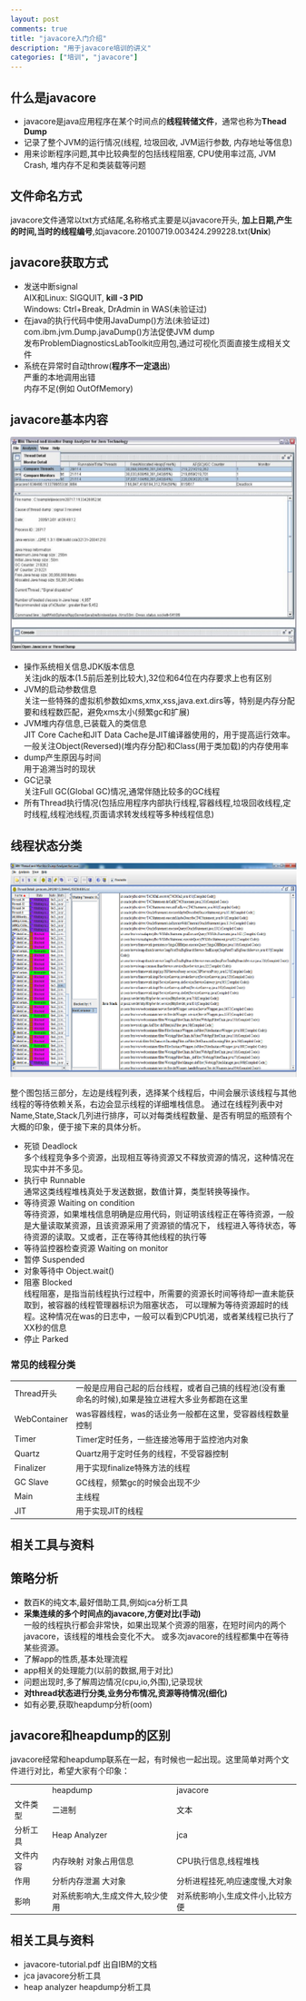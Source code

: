 ```yaml
---
layout: post
comments: true
title: "javacore入门介绍"
description: "用于javacore培训的讲义"
categories: ["培训", "javacore"]
---
```


## 什么是javacore
* javacore是java应用程序在某个时间点的**线程转储文件**，通常也称为**Thead Dump**
* 记录了整个JVM的运行情况(线程, 垃圾回收, JVM运行参数, 内存地址等信息)
* 用来诊断程序问题,其中比较典型的包括线程阻塞, CPU使用率过高, JVM Crash, 堆内存不足和类装载等问题

## 文件命名方式
javacore文件通常以txt方式结尾,名称格式主要是以javacore开头, **加上日期,产生的时间,当时的线程编号**,如javacore.20100719.003424.299228.txt(**Unix**)

## javacore获取方式
* 发送中断signal  
AIX和Linux: SIGQUIT, **kill -3 PID**  
Windows: Ctrl+Break, DrAdmin in WAS(未验证过)
* 在java的执行代码中使用JavaDump()方法(未验证过)  
com.ibm.jvm.Dump.javaDump()方法促使JVM dump  
发布ProblemDiagnosticsLabToolkit应用包,通过可视化页面直接生成相关文件  
* 系统在异常时自动throw(**程序不一定退出**)  
严重的本地调用出错  
内存不足(例如 OutOfMemory)

## javacore基本内容
![javacore基本内容][1]

* 操作系统相关信息JDK版本信息  
关注jdk的版本(1.5前后差别比较大),32位和64位在内存要求上也有区别  
* JVM的启动参数信息  
关注一些特殊的虚拟机参数如xms,xmx,xss,java.ext.dirs等，特别是内存分配要和线程数匹配，避免xms太小(频繁gc和扩展)  
* JVM堆内存信息,已装载入的类信息  
JIT Core Cache和JIT Data Cache是JIT编译器使用的，用于提高运行效率。一般关注Object(Reversed)(堆内存分配)和Class(用于类加载)的内存使用率
* dump产生原因与时间  
用于追溯当时的现状
* GC记录  
关注Full GC(Global GC)情况,通常伴随比较多的GC线程  
* 所有Thread执行情况(包括应用程序内部执行线程,容器线程,垃圾回收线程,定时线程,线程池线程,页面请求转发线程等多种线程信息)

## 线程状态分类
![线程状态分类][2]

整个图包括三部分，左边是线程列表，选择某个线程后，中间会展示该线程与其他线程的等待依赖关系，右边会显示线程的详细堆栈信息。
通过在线程列表中对Name,State,Stack几列进行排序，可以对每类线程数量、是否有明显的瓶颈有个大概的印象，便于接下来的具体分析。

* 死锁 Deadlock  
多个线程竞争多个资源，出现相互等待资源又不释放资源的情况，这种情况在现实中并不多见。
* 执行中 Runnable  
通常这类线程堆栈真处于发送数据，数值计算，类型转换等操作。
* 等待资源 Waiting on condition  
等待资源，如果堆栈信息明确是应用代码，则证明该线程正在等待资源，一般是大量读取某资源，且该资源采用了资源锁的情况下，
线程进入等待状态，等待资源的读取。又或者，正在等待其他线程的执行等  
* 等待监控器检查资源 Waiting on monitor
* 暂停 Suspended
* 对象等待中 Object.wait()
* 阻塞 Blocked  
线程阻塞，是指当前线程执行过程中，所需要的资源长时间等待却一直未能获取到，被容器的线程管理器标识为阻塞状态，
可以理解为等待资源超时的线程。这种情况在was的日志中，一般可以看到CPU饥渴，或者某线程已执行了XX秒的信息  
* 停止 Parked

### 常见的线程分类
<table markdown="1" class="table">
  <tr><td>Thread开头</td><td>一般是应用自己起的后台线程，或者自己搞的线程池(没有重命名的时候),如果是独立进程大多业务都跑在这里</td></tr>
  <tr><td>WebContainer</td><td>was容器线程，was的话业务一般都在这里，受容器线程数量控制</td></tr>
  <tr><td>Timer</td><td>Timer定时任务，一些连接池等用于监控池内对象</td></tr>
  <tr><td>Quartz</td><td>Quartz用于定时任务的线程，不受容器控制</td></tr>
  <tr><td>Finalizer</td><td>用于实现finalize特殊方法的线程</td></tr>
  <tr><td>GC Slave</td><td>GC线程，频繁gc的时候会出现不少</td></tr>
  <tr><td>Main</td><td>主线程</td></tr>
  <tr><td>JIT</td><td>用于实现JIT的线程</td></tr>
</table>

## 相关工具与资料
## 策略分析
* 数百K的纯文本,最好借助工具,例如jca分析工具
* **采集连续的多个时间点的javacore,方便对比(手动)**  
一般的线程执行都会非常快，如果出现某个资源的阻塞，在短时间内的两个javacore，该线程的堆栈会变化不大。
或多次javacore的线程都集中在等待某些资源。
* 了解app的性质,基本处理流程
* app相关的处理能力(以前的数据,用于对比)
* 问题出现时,多了解周边情况(cpu,io,外围),记录现状
* **对thread状态进行分类,业务分布情况,资源等待情况(细化)**
* 如有必要,获取heapdump分析(oom)

## javacore和heapdump的区别
javacore经常和heapdump联系在一起，有时候也一起出现。这里简单对两个文件进行对比，希望大家有个印象：
<table markdown="1" class="table">
  <tr><td></td><td>heapdump</td><td>javacore</td></tr>
  <tr><td>文件类型</td><td>二进制</td><td>文本</td></tr>
  <tr><td>分析工具</td><td>Heap Analyzer</td><td>jca</td></tr>
  <tr><td>文件内容</td><td>内存映射 对象占用信息</td><td>CPU执行信息,线程堆栈</td></tr>
  <tr><td>作用</td><td>分析内存泄漏 大对象</td><td>分析进程挂死,响应速度慢,大对象</td></tr>
  <tr><td>影响</td><td>对系统影响大,生成文件大,较少使用</td><td>对系统影响小,生成文件小,比较方便</td></tr>
</table>

## 相关工具与资料
* javacore-tutorial.pdf 出自IBM的文档
* jca  javacore分析工具
* heap analyzer  heapdump分析工具


 [1]: /assets/images/javacore1.jpg
 [2]: /assets/images/javacore2.png

